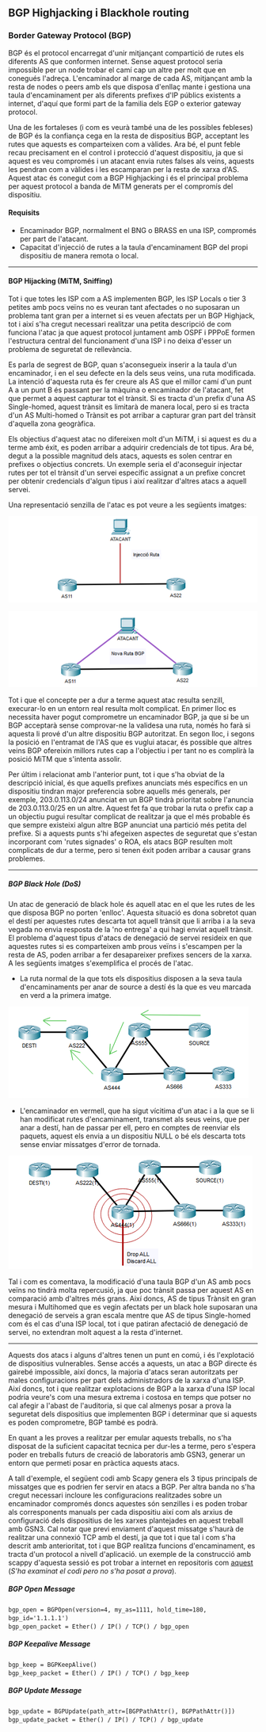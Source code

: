 ## BGP Highjacking i Blackhole routing

### Border Gateway Protocol (BGP)

BGP és el protocol encarregat d'unir mitjançant compartició de rutes els diferents AS que conformen internet. Sense aquest
protocol seria impossible per un node trobar el camí cap un altre per molt que en conegués l'adreça. L'encaminador al marge
de cada AS, mitjançant amb la resta de nodes o peers amb els que disposa d'enllaç mante i gestiona una taula d'encaminament
per als diferents prefixes d'IP públics existents a internet, d'aquí que formi part de la familia dels EGP o exterior gateway 
protocol.

Una de les fortaleses (i com es veurà també una de les possibles febleses) de BGP és la confiança cega en la resta de 
dispositius BGP, acceptant les rutes que aquests es comparteixen com a vàlides. Ara bé, el punt feble recau precisament en 
el control i protecció d'aquest dispositiu, ja que si aquest es veu compromés i un atacant envia rutes falses als veins, 
aquests les pendran com a vàlides i les escamparan per la resta de xarxa d'AS. Aquest atac és conegut com a BGP Highjacking
i és el principal problema per aquest protocol a banda de MiTM generats per el compromís del dispositiu.

#### Requisits

- Encaminador BGP, normalment el BNG o BRASS en una ISP, compromés per part de l'atacant.
- Capacitat d'injecció de rutes a la taula d'encaminament BGP del propi dispositiu de manera remota o local.

---  

#### BGP Hijacking (MiTM, Sniffing)

Tot i que totes les ISP com a AS implementen BGP, les ISP Locals o tier 3 petites amb pocs veïns no es veuran tant afectades 
o no suposaran un problema tant gran per a internet si es veuen afectats per un BGP Highjack, tot i així s'ha cregut necessari 
realitzar una petita descripció de com funciona l'atac ja que aquest protocol juntament amb OSPF i PPPoE formen l'estructura 
central del funcionament d'una ISP i no deixa d'esser un problema de seguretat de rellevància.

Es parla de segrest de BGP, quan s'aconsegueix inserir a la taula d'un encaminador, i en el seu defecte en la dels seus 
veins, una ruta modificada. La intenció d'aquesta ruta és fer creure als AS que el millor camí d'un punt A a un punt B és
passant per la màquina o encaminador de l'atacant, fet que permet a aquest capturar tot el trànsit. Si es tracta d'un
prefix d'una AS Single-homed, aquest trànsit es limitarà de manera local, pero si es tracta d'un AS Multi-homed o Trànsit
es pot arribar a capturar gran part del trànsit d'aquella zona geogràfica.

Els objectius d'aquest atac no difereixen molt d'un MiTM, i si aquest es du a terme amb éxit, es poden arribar a adquirir
credencials de tot tipus. Ara bé, degut a la possible magnitud dels atacs, aquests es solen centrar en prefixes o objectius
concrets. Un exemple seria el d'aconseguir injectar rutes per tot el trànsit d'un servei específic assignat a un prefixe 
concret per obtenir credencials d'algun tipus i així realitzar d'altres atacs a aquell servei.

Una representació senzilla de l'atac es pot veure a les següents imatges:

![img_2.png](img_2.png)

![img_3.png](img_3.png)

Tot i que el concepte per a dur a terme aquest atac resulta senzill, execurar-lo en un entorn real resulta molt complicat.
En primer lloc es necessita haver pogut comprometre un encaminador BGP, ja que si be un BGP acceptarà sense comprovar-ne
la validesa una ruta, només ho farà si aquesta li prové d'un altre dispositiu BGP autoritzat. En segon lloc, i segons la
posició en l'entramat de l'AS que es vuglui atacar, és possible que altres veins BGP ofereixin millors rutes cap a l'objectiu
i per tant no es complirà la posició MiTM que s'intenta assolir. 

Per últim i relacionat amb l'anterior punt, tot i que s'ha 
obviat de la descripció inicial, és que aquells prefixes anunciats més específics en un dispositiu tindran major preferencia
sobre aquells més generals, per exemple, 203.0.113.0/24 anunciat en un BGP tindrà prioritat sobre l'anuncia de 203.0.113.0/25
en un altre. Aquest fet fa que trobar la ruta o prefix cap a un objectiu pugui resultar complicat de realitzar ja que el 
més probable és que sempre existeixi algun altre BGP anunciat una partició més petita del prefixe. Si a aquests punts s'hi 
afegeixen aspectes de seguretat que s'estan incorporant com 'rutes signades' o ROA, els atacs BGP resulten molt complicats
de dur a terme, pero si tenen éxit poden arribar a causar grans problemes.

---

##### BGP Black Hole (DoS)

Un atac de generació de black hole és aquell atac en el que les rutes de les que disposa BGP no porten 'enlloc'. Aquesta 
situació es dona sobretot quan el destí per aquestes rutes descarta tot aquell trànsit que li arriba i a la seva vegada 
no envia resposta de la 'no entrega' a qui hagi enviat aquell trànsit. El problema d'aquest tipus d'atacs de denegació de
servei resideix en que aquestes rutes si es comparteixen amb prous veïns i s'escampen per la resta de AS, poden arribar a
fer desapareixer prefixes sencers de la xarxa. A les següents imatges s'exemplifica el procés de l'atac.

- La ruta normal de la que tots els dispositius disposen a la seva taula d'encaminaments per anar de source a destí és la 
que es veu marcada en verd a la primera imatge.

![img.png](img.png)

- L'encaminador en vermell, que ha sigut vícitima d'un atac i a la que se li han modificat rutes d'encaminament, transmet
als seus veins, que per anar a destí, han de passar per ell, pero en comptes de reenviar els paquets, aquest els envia
a un dispositiu NULL o bé els descarta tots sense enviar missatges d'error de tornada.

![img_1.png](img_1.png)

Tal i com es comentava, la modificació d'una taula BGP d'un AS amb pocs veïns no tindrà molta repercusió, ja que poc trànsit
passa per aquest AS en comparació amb d'altres més grans. Així doncs, AS de tipus Trànsit en gran mesura i Multihomed que
es vegin afectats per un black hole suposaran una denegació de serveis a gran escala mentre que AS de tipus Single-homed
com és el cas d'una ISP local, tot i que patiran afectació de denegació de servei, no extendran molt aquest a la resta 
d'internet.

---

Aquests dos atacs i alguns d'altres tenen un punt en comú, i és l'explotació de dispositius vulnerables. Sense accés a aquests,
un atac a BGP directe és gairebé impossible, així doncs, la majoria d'atacs seran autoritzats per males configuracions per
part dels administradors de la xarxa d'una ISP. Així doncs, tot i que realitzar explotacions de BGP a la xarxa d'una ISP 
local podria veure's com una mesura extrema i costosa en temps que potser no cal afegir a l'abast de l'auditoria, si que
cal almenys posar a prova la seguretat dels dispositius que implementen BGP i determinar que si aquests es poden comprometre,
BGP també es podrà.

En quant a les proves a realitzar per emular aquests treballs, no s'ha disposat de la suficient capacitat tecnica per dur-les
a terme, pero s'espera poder en treballs futurs de creació de laboratoris amb GSN3, generar un entorn que permeti posar
en pràctica aquests atacs.

A tall d'exemple, el següent codi amb Scapy genera els 3 tipus principals de missatges que es podrien fer servir en atacs
a BGP. Per altra banda no s'ha cregut necessari incloure les configuracions realitzades sobre un encaminador compromés doncs
aquestes són senzilles i es poden trobar als corresponents manuals per cada dispositiu així com als arxius de configuració
dels dispositius de les xarxes plantejades en aquest treball amb GSN3. Cal notar que previ enviament d'aquest missatge s'haurà 
de realitzar una connexió TCP amb el destí, ja que tot i que tal i com s'ha descrit amb anterioritat, tot i que BGP realitza 
funcions d'encaminament, es tracta d'un protocol a nivell d'aplicació. un exemple de la construcció amb scappy d'aquesta
sessió es pot trobar a internet en repositoris com [aquest](https://gist.github.com/N0dr4x/ffe99618a738978605719ce525a33042)
(*S'ha examinat el codi pero no s'ha posat a prova*).

##### BGP Open Message

`bgp_open = BGPOpen(version=4, my_as=1111, hold_time=180, bgp_id='1.1.1.1')`  
`bgp_open_packet = Ether() / IP() / TCP() / bgp_open`

##### BGP Keepalive Message

`bgp_keep = BGPKeepAlive()`  
`bgp_keep_packet = Ether() / IP() / TCP() / bgp_keep`  

##### BGP Update Message

`bgp_update = BGPUpdate(path_attr=[BGPPathAttr(), BGPPathAttr()])`  
`bgp_update_packet = Ether() / IP() / TCP() / bgp_update`  


